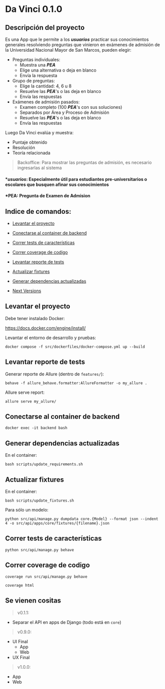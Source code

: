 # Da Vinci 0.1.0

## Descripción del proyecto

Es una App que le permite a los _**usuarios**_ practicar sus conocimientos generales resolviendo preguntas que vinieron en exámenes de admisión de la Universidad Nacional Mayor de San Marcos, pueden elegir:
- Preguntas individuales:
  - Muestra una _**PEA**_
  - Elige una alternativa o deja en blanco
  - Envía la respuesta
- Grupo de preguntas:
  - Elige la cantidad: 4, 6 u 8
  - Resuelve las _**PEA**_'s o las deja en blanco
  - Envía las respuestas
- Exámenes de admisión pasados:
  - Examen completo (100 _**PEA**_'s con sus soluciones)
  - Separados por Área y Proceso de Admisión
  - Resuelve las _**PEA**_'s o las deja en blanco
  - Envía las respuestas

Luego Da Vinci evalúa y muestra:
  - Puntaje obtenido
  - Resolución
  - Teoría relacionada

> Backoffice: Para mostrar las preguntas de admisión, es necesario ingresarlas al sistema

#### *_**usuarios**_: Especialmente útil para estudiantes pre-universitarios o escolares que busquen afinar sus conocimientos

#### *PEA: Pregunta de Examen de Admision

## Indice de comandos:

- [Levantar el proyecto](#levantar-el-proyecto)

- [Conectarse al container de backend](#conectarse-al-container-de-backend)

- [Correr tests de características](#correr-tests-de-características)

- [Correr coverage de codigo](#correr-coverage-de-codigo)

- [Levantar reporte de tests](#levantar-reporte-de-tests)

- [Actualizar fixtures](#actualizar-fixtures)

- [Generar dependencias actualizadas](#generar-dependencias-actualizadas)

- [Next Versions](#next-versions)


## Levantar el proyecto

Debe tener instalado Docker:

https://docs.docker.com/engine/install/

Levantar el entorno de desarrollo y pruebas:

`docker compose -f src/dockerfiles/docker-compose.yml up --build`


## Levantar reporte de tests

Generar reporte de Allure (dentro de `features/`):

`behave -f allure_behave.formatter:AllureFormatter -o my_allure .`

Allure serve report:

`allure serve my_allure/`


## Conectarse al container de backend

`docker exec -it backend bash`


## Generar dependencias actualizadas

En el container:

`bash scripts/update_requirements.sh`


## Actualizar fixtures

En el container:

`bash scripts/update_fixtures.sh`

Para sólo un modelo:

`python src/api/manage.py dumpdata core.{Model} --format json --indent 4 -o src/api/apps/core/fixtures/{filename}.json`


## Correr tests de características

`python src/api/manage.py behave`


## Correr coverage de codigo

`coverage run src/api/manage.py behave`

`coverage html`


## Se vienen cositas

> v0.1.1:
- Separar el API en apps de Django (todo está en `core`)

> v0.9.0:
- UI Final
  - App
  - Web
- UX Final

> v1.0.0:
- App
- Web
